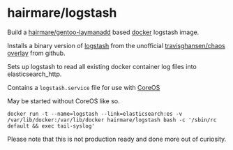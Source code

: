 # hairmare/logstash

Build a [hairmare/gentoo-laymanadd](https://registry.hub.docker.com/u/hairmare/gentoo-laymanadd/) based [docker](https://docker.io) logstash image.

Installs a binary version of [logstash](http://logstash.net/) from the unofficial [travisghansen/chaos overlay](https://github.com/travisghansen/chaos) from github.

Sets up logstash to read all existing docker container log files into elasticsearch_http.

Contains a ``logstash.service`` file for use with [CoreOS](https://coreos.com)

May be started without CoreOS like so.

````
docker run -t --name=logstash --link=elasticsearch:es -v /var/lib/docker:/var/lib/docker hairmare/logstash bash -c '/sbin/rc default && exec tail-syslog'
````

Please note that this is not production ready and done more out of curiosity.

